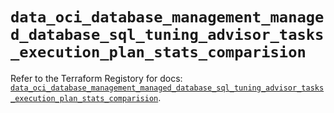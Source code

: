 # `data_oci_database_management_managed_database_sql_tuning_advisor_tasks_execution_plan_stats_comparision`

Refer to the Terraform Registory for docs: [`data_oci_database_management_managed_database_sql_tuning_advisor_tasks_execution_plan_stats_comparision`](https://registry.terraform.io/providers/oracle/oci/6.18.0/docs/data-sources/database_management_managed_database_sql_tuning_advisor_tasks_execution_plan_stats_comparision).
